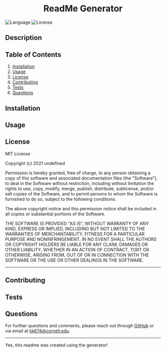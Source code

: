 <h1 align="center"><strong>ReadMe Generator</strong></h1>

![Language](https://img.shields.io/github/languages/top/kkolyvek/readme-generator) ![License](https://img.shields.io/badge/License-MIT-blue.svg)

## Description

## Table of Contents

1. [Installation](#installation)
2. [Usage](#usage)
3. [License](#license)
4. [Contributing](#contributing)
5. [Tests](#tests)
6. [Questions](#questions)

## Installation

## Usage

## License

MIT License

Copyright (c) 2021 undefined

Permission is hereby granted, free of charge, to any person obtaining a copy
of this software and associated documentation files (the "Software"), to deal
in the Software without restriction, including without limitation the rights
to use, copy, modify, merge, publish, distribute, sublicense, and/or sell
copies of the Software, and to permit persons to whom the Software is
furnished to do so, subject to the following conditions:

The above copyright notice and this permission notice shall be included in all
copies or substantial portions of the Software.

THE SOFTWARE IS PROVIDED "AS IS", WITHOUT WARRANTY OF ANY KIND, EXPRESS OR
IMPLIED, INCLUDING BUT NOT LIMITED TO THE WARRANTIES OF MERCHANTABILITY,
FITNESS FOR A PARTICULAR PURPOSE AND NONINFRINGEMENT. IN NO EVENT SHALL THE
AUTHORS OR COPYRIGHT HOLDERS BE LIABLE FOR ANY CLAIM, DAMAGES OR OTHER
LIABILITY, WHETHER IN AN ACTION OF CONTRACT, TORT OR OTHERWISE, ARISING FROM,
OUT OF OR IN CONNECTION WITH THE SOFTWARE OR THE USE OR OTHER DEALINGS IN THE
SOFTWARE.

---

## Contributing

## Tests

## Questions

For further questions and comments, please reach out through [GitHub](https://github.com/kkolyvek) or via email at kk674@cornell.edu.

---

Yes, this readme was created using the generator!
